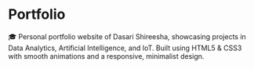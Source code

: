 # Portfolio
🎓 Personal portfolio website of Dasari Shireesha, showcasing projects in Data Analytics, Artificial Intelligence, and IoT. Built using HTML5 &amp; CSS3 with smooth animations and a responsive, minimalist design.
